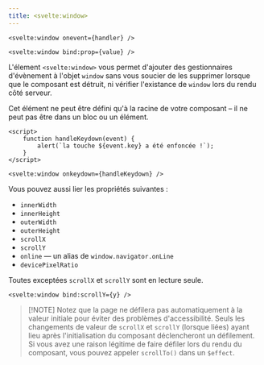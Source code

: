 ```yaml
---
title: <svelte:window>
---
```


```svelte
<svelte:window onevent={handler} />
```

```svelte
<svelte:window bind:prop={value} />
```

L'élement `<svelte:window>` vous permet d'ajouter des gestionnaires d'évènement à l'objet `window`
sans vous soucier de les supprimer lorsque que le composant est détruit, ni vérifier l'existance de
`window` lors du rendu côté serveur.

Cet élément ne peut être défini qu'à la racine de votre composant – il ne peut pas être dans un bloc
ou un élément.

```svelte
<script>
	function handleKeydown(event) {
		alert(`la touche ${event.key} a été enfoncée !`);
	}
</script>

<svelte:window onkeydown={handleKeydown} />
```

Vous pouvez aussi lier les propriétés suivantes :

- `innerWidth`
- `innerHeight`
- `outerWidth`
- `outerHeight`
- `scrollX`
- `scrollY`
- `online` — un alias de `window.navigator.onLine`
- `devicePixelRatio`

Toutes exceptées `scrollX` et `scrollY` sont en lecture seule.

```svelte
<svelte:window bind:scrollY={y} />
```

> [!NOTE] Notez que la page ne défilera pas automatiquement à la valeur initiale pour éviter des
> problèmes d'accessibilité. Seuls les changements de valeur de `scrollX` et `scrollY` (lorsque
> liées) ayant lieu après l'initialisation du composant déclencheront un défilement. Si vous avez
> une raison légitime de faire défiler lors du rendu du composant, vous pouvez appeler `scrollTo()`
> dans un `$effect`.
